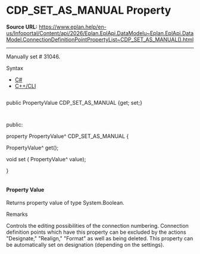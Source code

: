 # CDP_SET_AS_MANUAL Property

**Source URL:** https://www.eplan.help/en-us/Infoportal/Content/api/2026/Eplan.EplApi.DataModelu~Eplan.EplApi.DataModel.ConnectionDefinitionPointPropertyList~CDP_SET_AS_MANUAL().html

---

Manually set # 31046.

Syntax

- [C#](#i-syntax-CS)
- [C++/CLI](#i-syntax-CPP2005)

```
```
public PropertyValue CDP_SET_AS_MANUAL {get; set;}
```
```

```
```
public:

property PropertyValue^ CDP_SET_AS_MANUAL {

   PropertyValue^ get();

   void set (    PropertyValue^ value);

}
```
```

#### Property Value

Returns property value of type System.Boolean.

Remarks

Controls the editing possibilities of the connection numbering. Connection definition points which have this property can be excluded by the actions "Designate," "Realign," "Format" as well as being deleted. This property can be automatically set on designation (depending on the settings).
